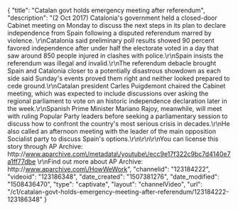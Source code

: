 {
    "title": "Catalan govt holds emergency meeting  after referendum",
    "description": "(2 Oct 2017) Catalonia's government held a closed-door Cabinet meeting on Monday to discuss the next steps in its plan to declare independence from Spain following a disputed referendum marred by violence. \r\nCatalonia said preliminary poll results showed 90 percent favored independence after under half the electorate voted in a day that saw around 850 people injured in clashes with police.\r\nSpain insists the referendum was illegal and invalid.\r\nThe referendum debacle brought Spain and Catalonia closer to a potentially disastrous showdown as each side said Sunday's events proved them right and neither looked prepared to cede ground.\r\nCatalan president Carles Puigdemont chaired the Cabinet meeting, which was expected to include discussions over asking the regional parliament to vote on an historic independence declaration later in the week.\r\nSpanish Prime Minister Mariano Rajoy, meanwhile, will meet with ruling Popular Party leaders before seeking a parliamentary session to discuss how to confront the country's most serious crisis in decades.\r\nHe also called an afternoon meeting with the leader of the main opposition Socialist party to discuss Spain's options.\r\n\r\n\r\nYou can license this story through AP Archive: http:\/\/www.aparchive.com\/metadata\/youtube\/ecc9e17f322c9bc7d4140e7a1ff77dbe \r\nFind out more about AP Archive: http:\/\/www.aparchive.com\/HowWeWork",
    "channelid": "123184222",
    "videoid": "123186348",
    "date_created": "1507381276",
    "date_modified": "1508436470",
    "type": "captivate",
    "layout": "channelVideo",
    "url": "\/c1\/catalan-govt-holds-emergency-meeting-after-referendum\/123184222-123186348"
}